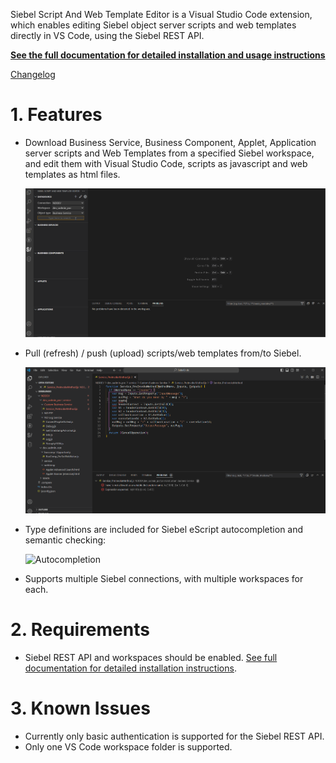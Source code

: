 Siebel Script And Web Template Editor is a Visual Studio Code extension, which enables editing Siebel object server scripts and web templates directly in VS Code, using the Siebel REST API.

[__See the full documentation for detailed installation and usage instructions__](documentation.md)

[Changelog](CHANGELOG.md)

# 1. Features

- Download Business Service, Business Component, Applet, Application server scripts and Web Templates from a specified Siebel workspace, and edit them with Visual Studio Code, scripts as javascript and web templates as html files.

  ![Get server scripts](https://raw.githubusercontent.com/endoit/siebelScriptsEditor/main/features/getscripts.gif "Get server scripts")

- Pull (refresh) / push (upload) scripts/web templates from/to Siebel.

  ![Push and pull server scripts](https://raw.githubusercontent.com/endoit/siebelScriptsEditor/main/features/pushpull.gif "Push and pull server scripts")

- Type definitions are included for Siebel eScript autocompletion and semantic checking:

  ![Autocompletion](https://raw.githubusercontent.com/endoit/siebelScriptsEditor/main/features/snippetgif.gif "Autocompletion")

- Supports multiple Siebel connections, with multiple workspaces for each.


# 2. Requirements

- Siebel REST API and workspaces should be enabled.
[See full documentation for detailed installation instructions](documentation.md).

# 3. Known Issues

- Currently only basic authentication is supported for the Siebel REST API.
- Only one VS Code workspace folder is supported.
